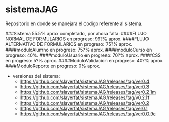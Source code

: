 sistemaJAG
==========
Repositorio en donde se manejara el codigo referente al sistema.

###Sistema 55.5% aprox completado, por ahora falta:
####FLUJO NORMAL DE FORMULARIOS
en progreso: 99?% aprox.
####FLUJO ALTERNATIVO DE FORMULARIOS
en progreso: 75?% aprox.
####moduloAlumno
en progreso: 75?% aprox.
####moduloCurso
en progreso: 40%.
####moduloUsuario
en progreso: 70?% aprox.
####CSS
en progreso: 5?% aprox.
####ModuloValidacion
en progreso: 40?% aprox.
####ModuloReporte
en progreso: 0% aprox.

* versiones del sistema:
  * https://github.com/slayerfat/sistemaJAG/releases/tag/ver0.4
  * https://github.com/slayerfat/sistemaJAG/releases/tag/ver0.3
  * https://github.com/slayerfat/sistemaJAG/releases/tag/ver0.2.1m
  * https://github.com/slayerfat/sistemaJAG/releases/tag/v0.2.1f
  * https://github.com/slayerfat/sistemaJAG/releases/tag/ver0.2
  * https://github.com/slayerfat/sistemaJAG/releases/tag/ver0.1
  * https://github.com/slayerfat/sistemaJAG/releases/tag/ver0.0.9c

